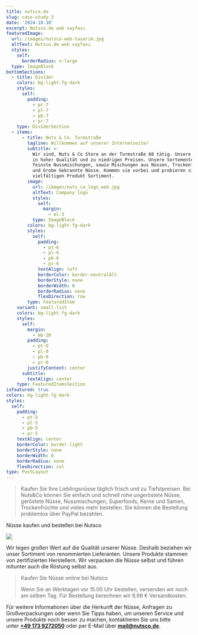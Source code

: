 ```yaml
---
title: nutsco.de
slug: case-study-3
date: '2024-10-10'
excerpt: Nutsco.de web sayfası
featuredImage:
  url: /images/nutsco-web-tasarim.jpg
  altText: Nutsco.de web sayfası
  styles:
    self:
      borderRadius: x-large
  type: ImageBlock
bottomSections:
  - title: Divider
    colors: bg-light-fg-dark
    styles:
      self:
        padding:
          - pt-7
          - pl-7
          - pb-7
          - pr-7
    type: DividerSection
  - items:
      - title: Nuts & Co. Turmstraße
        tagline: Willkommen auf unserer Internetseite!
        subtitle: >-
          Wir sind, Nuts & Co Store an der Turmstraße 68 tätig. Unsere Produkte
          in hoher Qualität und zu niedrigen Preisen. Unsere Sortemente sind
          feinste Nussmischungen, sowie Mischungen aus Nüssen, Trockenfrüchten
          und Grobe Gebrannte Nüsse. Kommen sie vorbei und probieren sie unsere
          vielfältigen Produkt Sortiment.
        image:
          url: /images/nuts_co_logo_web.jpg
          altText: Company logo
          styles:
            self:
              margin:
                - ml-3
          type: ImageBlock
        colors: bg-light-fg-dark
        styles:
          self:
            padding:
              - pt-6
              - pl-6
              - pb-6
              - pr-6
            textAlign: left
            borderColor: border-neutralAlt
            borderStyle: none
            borderWidth: 0
            borderRadius: none
            flexDirection: row
        type: FeaturedItem
    variant: small-list
    colors: bg-light-fg-dark
    styles:
      self:
        margin:
          - mb-20
        padding:
          - pt-0
          - pl-0
          - pb-0
          - pr-0
        justifyContent: center
      subtitle:
        textAlign: center
    type: FeaturedItemsSection
isFeatured: true
colors: bg-light-fg-dark
styles:
  self:
    padding:
      - pt-5
      - pl-5
      - pb-5
      - pr-5
    textAlign: center
    borderColor: border-light
    borderStyle: none
    borderWidth: 0
    borderRadius: none
    flexDirection: col
type: PostLayout
---
```

> Kaufen Sie Ihre Lieblingsnüsse täglich frisch und zu Tiefstpreisen. Bei Nuts\&Co können Sie einfach und schnell rohe ungeröstete Nüsse, geröstete Nüsse, Nussmischungen, Superfoods, Kerne und Samen, Trockenfrüchte und vieles mehr bestellen. Sie können die Bestellung problemlos über PayPal bezahlen.

Nüsse kaufen und bestellen bei Nutsco


![](/images/nutsco-de.jpeg)

Wir legen großen Wert auf die Qualität unserer Nüsse. Deshalb beziehen wir unser Sortiment von renommierten Lieferanten. Unsere Produkte stammen von zertifizierten Herstellern. Wir verpacken die Nüsse selbst und führen mitunter auch die Röstung selbst aus. 


> Kaufen Sie Nüsse online bei Nutsco 
>
> Wenn Sie an Werktagen vor 15.00 Uhr bestellen, versenden wir noch am selben Tag. Für Bestellung berechnen wir 9,99 € Versandkosten.

Für weitere Informationen über die Herkunft der Nüsse, Anfragen zu Großverpackungen oder wenn Sie Tipps haben, um unseren Service und unsere Produkte noch besser zu machen, kontaktieren Sie uns bitte unter [**+49 173 9272050**](<tel:0049 173 9272050>) oder per E-Mail über [**mail@nutsco.de**](mailto:mail@nutsco.de).
